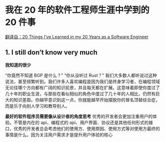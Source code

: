 # 我在 20 年的软件工程师生涯中学到的 20 件事

[翻译自：20 Things I’ve Learned in my 20 Years as a Software Engineer](https://www.simplethread.com/20-things-ive-learned-in-my-20-years-as-a-software-engineer/)

## 1. I still don’t know very much

**我知道的很少**

“你竟然不知道 BGP 是什么？” “你从没听过 Rust？” 我们大多数人都听说过这种说法，甚至频繁听到。我们许多人喜欢编程是因为我们是终身学习者，在编程领域无论往哪个方向都有广阔的知识前景，并且每天都在扩展。这意味着即使你度过了几十年的职业生涯，与那些在看似相似的角色中度过了几十年的人相比，仍然有巨大的知识差距。你越早意识到这一点，你就能越早开始摆脱你的冒名顶替综合症，而是乐于向别人学习和教导别人。

**最好的软件程序员需要像从设计者的角度思考**
优秀的开发者会更加注重用户的体验。不管是内在的 api、编程式的 api、用户界面、协议还是其他任何形式的接口，优秀的开发者总会考虑他们的使用方、使用原因、使用方式等对使用方最终的事情是什么。因为关注用户需求才是提升用户体验的核心
